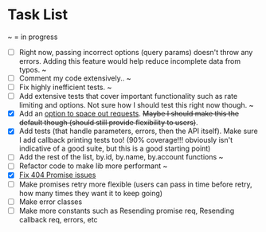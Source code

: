 # Task List
~ = in progress
- [ ] Right now, passing incorrect options (query params) doesn't throw any errors. Adding this feature would help reduce incomplete data from typos. ~
- [ ] Comment my code extensively.. ~
- [ ] Fix highly inefficient tests. ~
- [ ] Add extensive tests that cover important functionality such as rate limiting and options. Not sure how I should test this right now though. ~
- [x] Add an [option to space out requests](https://github.com/ChauTNguyen/kindred-api/wiki/Rate-Limiter). ~~Maybe I should make this the default though (should still provide flexibility to users)~~.
- [x] Add tests (that handle parameters, errors, then the API itself). Make sure I add callback printing tests too! (90% coverage!!! obviously isn't indicative of a good suite, but this is a good starting point)
- [ ] Add the rest of the list, by.id, by.name, by.account functions ~
- [ ] Refactor code to make lib more performant ~
- [x] [Fix 404 Promise issues](https://github.com/ChauTNguyen/kindred-api/commit/3fd4ac7ac04aa3a992098b22e987807f170efcc6)
- [ ] Make promises retry more flexible (users can pass in time before retry, how many times they want it to keep going)
- [ ] Make error classes
- [ ] Make more constants such as Resending promise req, Resending callback req, errors, etc